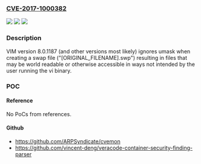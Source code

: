 ### [CVE-2017-1000382](https://cve.mitre.org/cgi-bin/cvename.cgi?name=CVE-2017-1000382)
![](https://img.shields.io/static/v1?label=Product&message=n%2Fa&color=blue)
![](https://img.shields.io/static/v1?label=Version&message=n%2Fa&color=blue)
![](https://img.shields.io/static/v1?label=Vulnerability&message=n%2Fa&color=brighgreen)

### Description

VIM version 8.0.1187 (and other versions most likely) ignores umask when creating a swap file ("[ORIGINAL_FILENAME].swp") resulting in files that may be world readable or otherwise accessible in ways not intended by the user running the vi binary.

### POC

#### Reference
No PoCs from references.

#### Github
- https://github.com/ARPSyndicate/cvemon
- https://github.com/vincent-deng/veracode-container-security-finding-parser


